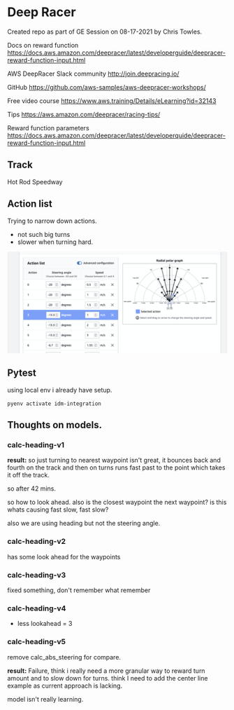 # Deep Racer

Created repo as part of GE Session on 08-17-2021 by Chris Towles.

Docs on reward function
<https://docs.aws.amazon.com/deepracer/latest/developerguide/deepracer-reward-function-input.html>

AWS DeepRacer Slack community
<http://join.deepracing.io/>

GitHub
<https://github.com/aws-samples/aws-deepracer-workshops/>

Free video course
<https://www.aws.training/Details/eLearning?id=32143>

Tips
<https://aws.amazon.com/deepracer/racing-tips/>

Reward function parameters
<https://docs.aws.amazon.com/deepracer/latest/developerquide/deepracer-reward-function-input.html>

## Track

Hot Rod Speedway


## Action list

Trying to narrow down actions.

- not such big turns
- slower when turning hard.

![](docs/images/action-list-lmit.png)

## Pytest

using local env i already have setup.

```shell
pyenv activate idm-integration
```


## Thoughts on models.

### calc-heading-v1 

**result:**
so just turning to nearest waypoint isn't great, it bounces back and fourth on the track and then on turns runs fast past to the point which takes it off the track.

so after 42 mins.

so how to look ahead. also is the closest waypoint the next waypoint?
is this whats causing fast slow, fast slow?

also we are using heading but not the steering angle.

### calc-heading-v2 

has some look ahead for the waypoints 

### calc-heading-v3

fixed something, don't remember what remember

### calc-heading-v4 

- less lookahead = 3

### calc-heading-v5

remove calc_abs_steering for compare.

**result:** Failure, think i really need a more granular way to reward turn amount and to slow down for turns.
think I need to add the center line example as current approach is lacking.

model isn't really learning.

